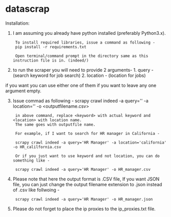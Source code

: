 # datascrap
Installation:

1. I am assuming you already have python installed (preferably Python3.x).

        To install required libraries, issue a command as following -
        pip install -r requirements.txt

        Open terminal/command prompt in the directory same as this instruction file is in. (indeed/)

2. to run the scraper you will need to provide 2 arguments-
        1. query - (search keyword for job search)
        2. location - (location for jobs)

if you want you can use either one of them if you want to leave any one argument empty.

3. Issue commad as following -
        scrapy crawl indeed -a query='<keyword>' -a location='<location>' -o <outputfilename.csv>

        in above command, replace <keyword> with actual keyword and <location> with location name.
        The same goes with outputfile name.

        For example, if I want to search for HR manager in California -

        scrapy crawl indeed -a query='HR Manager' -a location='california' -o HR_calilfornia.csv

        Or if you just want to use keyword and not location, you can do something like -

        scrapy crawl indeed -a query='HR Manager' -o HR_manager.csv

4. Please note that here the output format is .CSV file, If you want JSON file, you can just change the output filename extension to .json instead of .csv like follwoing -

        scrapy crawl indeed -a query='HR Manager' -o HR_manager.json

5. Please do not forget to place the ip proxies to the ip_proxies.txt file.


